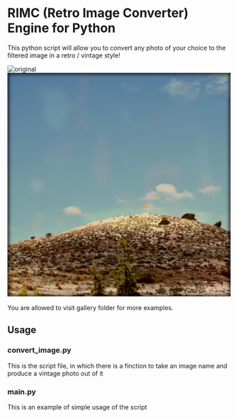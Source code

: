 # RIMC (Retro Image Converter) Engine for Python

This python script will allow you to convert any photo of your choice to the filtered image in a retro / vintage style!

![original](gallery/ex1.JPG "original")
![Edited](gallery/ex1_edit.jpg "Edited")

You are allowed to visit gallery folder for more examples.

## Usage

### convert_image.py

This is the script file, in which there is a finction to take an image name and produce a vintage photo out of it

### main.py

This is an example of simple usage of the script